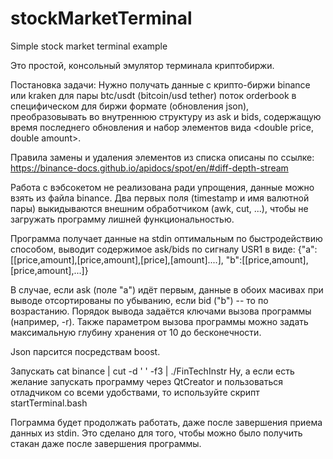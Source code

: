# stockMarketTerminal
Simple stock market terminal example

Это простой, консольный эмулятор терминала криптобиржи.

Постановка задачи:
Нужно получать данные с крипто-биржи binance или kraken для пары btc/usdt (bitcoin/usd tether)
поток orderbook в специфическом для биржи формате (обновления json),
преобразовывать во внутреннюю структуру из ask и bids, содержащую время
последнего обновления и набор элементов вида <double price, double amount>.

Правила замены и удаления элементов из списка описаны по ссылке:
https://binance-docs.github.io/apidocs/spot/en/#diff-depth-stream

Работа с вэбсокетом не реализована ради упрощения, данные можно взять из
файла binance. Два первых поля (timestamp и имя валютной пары) выкидываются
внешним обработчиком (awk, cut, ...), чтобы не загружать программу лишней функциональностью.

Программа получает данные на stdin оптимальным по быстродействию способом,
выводит содержимое ask/bids по сигналу USR1 в виде:
{"a": [[price,amount],[price,amount],[price],[amount]....], "b":[[price,amount],[price,amount],...]}
 
В случае, если ask (поле "a") идёт первым, данные в обоих масивах при выводе отсортированы по убыванию,
если bid ("b") -- то по возрастанию. Порядок вывода задаётся ключами вызова программы (например, -r).
Также параметром вызова программы можно задать максимальную глубину хранения от 10 до бесконечности.

Json парсится посредствам boost.

Запускать cat binance | cut -d ' ' -f3 | ./FinTechInstr
Ну, а если есть желание запускать программу через QtCreator и пользоваться отладчиком со всеми
удобствами, то используйте скрипт startTerminal.bash

Пограмма будет продолжать работать, даже после завершения приема данных из stdin.
Это сделано для того, чтобы можно было получить стакан даже после завершения программы.


